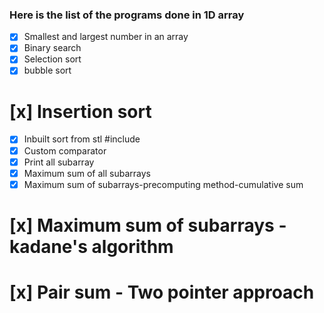 ### Here is the list of the programs done in 1D array

- [x] Smallest and largest number in an array
- [x] Binary search
- [x] Selection sort
- [x] bubble sort
# [x] Insertion sort
- [x] Inbuilt sort from stl #include<algorithm>
- [x] Custom comparator
- [x] Print all subarray
- [x] Maximum sum of all subarrays
- [x] Maximum sum of subarrays-precomputing method-cumulative sum
# [x] Maximum sum of subarrays - kadane's algorithm
# [x] Pair sum - Two pointer approach